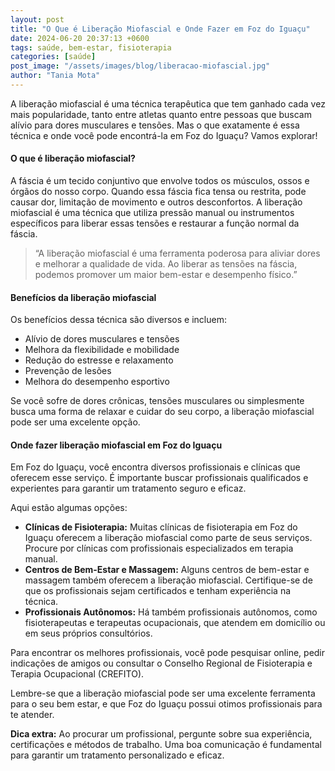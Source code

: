 ```yaml
---
layout: post
title: "O Que é Liberação Miofascial e Onde Fazer em Foz do Iguaçu"
date: 2024-06-20 20:37:13 +0600
tags: saúde, bem-estar, fisioterapia
categories: [saúde]
post_image: "/assets/images/blog/liberacao-miofascial.jpg"
author: "Tania Mota"
---
```


<p>A liberação miofascial é uma técnica terapêutica que tem ganhado cada vez mais popularidade, tanto entre atletas quanto entre pessoas que buscam alívio para dores musculares e tensões. Mas o que exatamente é essa técnica e onde você pode encontrá-la em Foz do Iguaçu? Vamos explorar!</p>

<h4>O que é liberação miofascial?</h4>

<p>A fáscia é um tecido conjuntivo que envolve todos os músculos, ossos e órgãos do nosso corpo. Quando essa fáscia fica tensa ou restrita, pode causar dor, limitação de movimento e outros desconfortos. A liberação miofascial é uma técnica que utiliza pressão manual ou instrumentos específicos para liberar essas tensões e restaurar a função normal da fáscia.</p>

<blockquote class="blockquote single-quote">
  <p>“A liberação miofascial é uma ferramenta poderosa para aliviar dores e melhorar a qualidade de vida. Ao liberar as tensões na fáscia, podemos promover um maior bem-estar e desempenho físico.”</p>
</blockquote>

<h4>Benefícios da liberação miofascial</h4>

<p>Os benefícios dessa técnica são diversos e incluem:</p>

* Alívio de dores musculares e tensões
* Melhora da flexibilidade e mobilidade
* Redução do estresse e relaxamento
* Prevenção de lesões
* Melhora do desempenho esportivo

<p>Se você sofre de dores crônicas, tensões musculares ou simplesmente busca uma forma de relaxar e cuidar do seu corpo, a liberação miofascial pode ser uma excelente opção.</p>

<h4>Onde fazer liberação miofascial em Foz do Iguaçu</h4>

<p>Em Foz do Iguaçu, você encontra diversos profissionais e clínicas que oferecem esse serviço. É importante buscar profissionais qualificados e experientes para garantir um tratamento seguro e eficaz.</p>

<p>Aqui estão algumas opções:</p>

* **Clínicas de Fisioterapia:** Muitas clínicas de fisioterapia em Foz do Iguaçu oferecem a liberação miofascial como parte de seus serviços. Procure por clínicas com profissionais especializados em terapia manual.
* **Centros de Bem-Estar e Massagem:** Alguns centros de bem-estar e massagem também oferecem a liberação miofascial. Certifique-se de que os profissionais sejam certificados e tenham experiência na técnica.
* **Profissionais Autônomos:** Há também profissionais autônomos, como fisioterapeutas e terapeutas ocupacionais, que atendem em domicílio ou em seus próprios consultórios.

<p>Para encontrar os melhores profissionais, você pode pesquisar online, pedir indicações de amigos ou consultar o Conselho Regional de Fisioterapia e Terapia Ocupacional (CREFITO).</p>

<p>Lembre-se que a liberação miofascial pode ser uma excelente ferramenta para o seu bem estar, e que Foz do Iguaçu possui otimos profissionais para te atender.</p>

<b>Dica extra:</b> Ao procurar um profissional, pergunte sobre sua experiência, certificações e métodos de trabalho. Uma boa comunicação é fundamental para garantir um tratamento personalizado e eficaz.